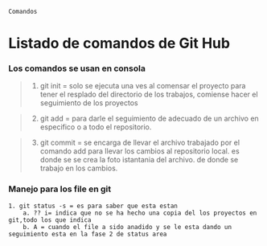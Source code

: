 `Comandos`
# <h1 class=center> **Listado de comandos de Git Hub**</h1>

### Los comandos se usan en consola 


>   1. git init = solo se ejecuta una ves al comensar el proyecto para tener el resplado del directorio de los trabajos, comiense hacer el seguimiento de los proyectos   

>    2. git add = para darle el seguimiento de adecuado de un archivo en especifico o a todo el repositorio. 
    
>   3. git commit = se encarga de llevar el archivo trabajado por el comando add para llevar los cambios al repositorio local. es donde se se crea la foto istantania del archivo. de donde se trabajo en los cambios. 



### Manejo para los file en git ###


    1. git status -s = es para saber que esta estan 
        a. ?? i= indica que no se ha hecho una copia del los proyectos en git,todo los que indica 
        b. A = cuando el file a sido anadido y se le esta dando un seguimiento esta en la fase 2 de status area 
